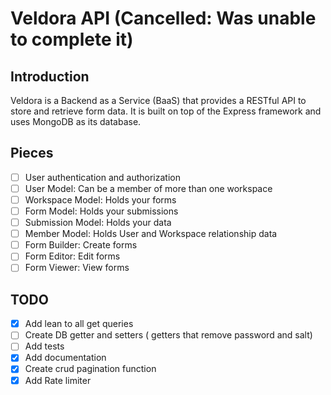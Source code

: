 # Veldora API (Cancelled: Was unable to complete it)

## Introduction

Veldora is a Backend as a Service (BaaS) that provides a RESTful API to store and retrieve form data. It is built on top of the Express framework and uses MongoDB as its database.

## Pieces

- [ ] User authentication and authorization
- [ ] User Model: Can be a member of more than one workspace
- [ ] Workspace Model: Holds your forms
- [ ] Form Model: Holds your submissions
- [ ] Submission Model: Holds your data
- [ ] Member Model: Holds User and Workspace relationship data
- [ ] Form Builder: Create forms
- [ ] Form Editor: Edit forms
- [ ] Form Viewer: View forms

## TODO

- [x] Add lean to all get queries
- [ ] Create DB getter and setters ( getters that remove password and salt)
- [ ] Add tests
- [x] Add documentation
- [x] Create crud pagination function
- [x] Add Rate limiter
